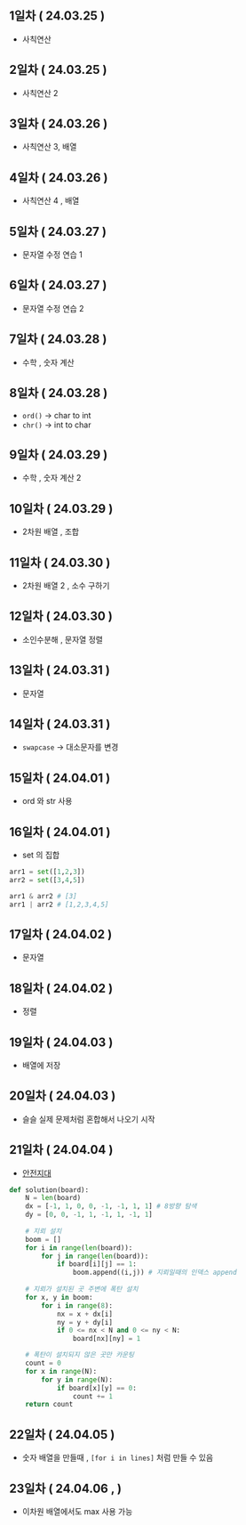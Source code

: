 ## 1일차 ( 24.03.25 )
- 사칙연산

## 2일차 ( 24.03.25 )
- 사칙연산 2

## 3일차 ( 24.03.26 )
- 사칙연산 3, 배열

## 4일차 ( 24.03.26 )
- 사칙연산 4 , 배열

## 5일차 ( 24.03.27 )
- 문자열 수정 연습 1

## 6일차 ( 24.03.27 )
- 문자열 수정 연습 2

## 7일차 ( 24.03.28 )
- 수학 , 숫자 계산

## 8일차 ( 24.03.28 )
- `ord()` -> char to int
- `chr()` -> int to char

## 9일차 ( 24.03.29 )
- 수학 , 숫자 계산 2

## 10일차 ( 24.03.29 )
- 2차원 배열 , 조합

## 11일차 ( 24.03.30 )
- 2차원 배열 2 , 소수 구하기

## 12일차 ( 24.03.30 )
- 소인수분해 , 문자열 정렬

## 13일차 ( 24.03.31 )
- 문자열

## 14일차 ( 24.03.31 )
- `swapcase` -> 대소문자를 변경

## 15일차 ( 24.04.01 )
- ord 와 str 사용

## 16일차 ( 24.04.01 )
- set 의 집합
```python
arr1 = set([1,2,3])
arr2 = set([3,4,5])

arr1 & arr2 # [3]
arr1 | arr2 # [1,2,3,4,5]
```

## 17일차 ( 24.04.02 )
- 문자열

## 18일차 ( 24.04.02 )
- 정렬

## 19일차 ( 24.04.03 )
- 배열에 저장

## 20일차 ( 24.04.03 )
- 슬슬 실제 문제처럼 혼합해서 나오기 시작

## 21일차 ( 24.04.04 )
- [안전지대](https://school.programmers.co.kr/learn/courses/30/lessons/120866)
```python
def solution(board):
    N = len(board)
    dx = [-1, 1, 0, 0, -1, -1, 1, 1] # 8방향 탐색
    dy = [0, 0, -1, 1, -1, 1, -1, 1]
    
    # 지뢰 설치
    boom = []
    for i in range(len(board)):
        for j in range(len(board)):
            if board[i][j] == 1:
                boom.append((i,j)) # 지뢰일때의 인덱스 append
                
    # 지뢰가 설치된 곳 주변에 폭탄 설치
    for x, y in boom:
        for i in range(8):
            nx = x + dx[i]
            ny = y + dy[i]
            if 0 <= nx < N and 0 <= ny < N:
                board[nx][ny] = 1

    # 폭탄이 설치되지 않은 곳만 카운팅
    count = 0
    for x in range(N):
        for y in range(N):
            if board[x][y] == 0:
                count += 1
    return count
```

## 22일차 ( 24.04.05 )
- 숫자 배열을 만들때 , 
`[for i in lines]` 처럼 만들 수 있음

## 23일차 ( 24.04.06 , )
- 이차원 배열에서도 max 사용 가능
